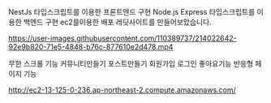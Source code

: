 NestJs 타입스크립트를 이용한 프론트엔드 구현
Node.js Express 타입스크립트를 이용한 백엔드 구현
ec2를이용한 배포
레딧사이트를 만들어보았습니다.

https://user-images.githubusercontent.com/110389737/214022642-92e9b820-71e5-4848-b76c-877610e2d478.mp4

무한 스크롤 기능
커뮤니티만들기 포스트만들기 회원가입 로그인 좋아요기능 
반응형 페이지 기능

http://ec2-13-125-0-236.ap-northeast-2.compute.amazonaws.com/
